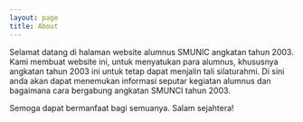 ```yaml
---
layout: page
title: About
---
```


Selamat datang di halaman website alumnus SMUNIC angkatan tahun 2003. Kami membuat website ini, untuk menyatukan para alumnus, khususnya angkatan tahun 2003 ini untuk tetap dapat menjalin tali silaturahmi. Di sini anda akan dapat menemukan informasi seputar kegiatan alumnus dan bagaimana cara bergabung angkatan SMUNCI tahun 2003. 

Semoga dapat bermanfaat bagi semuanya. Salam sejahtera!
